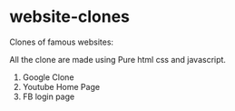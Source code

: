 # website-clones
Clones of famous websites:

All the clone are made using Pure html css and javascript.

1. Google Clone
2. Youtube Home Page 
3. FB login page

